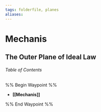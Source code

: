 ```yaml
---
tags: folderfile, planes
aliases:
---
```

# Mechanis
## The Outer Plane of Ideal Law


###### Table of Contents
%% Begin Waypoint %%
- **[[Mechanis]]**

%% End Waypoint %%
 
